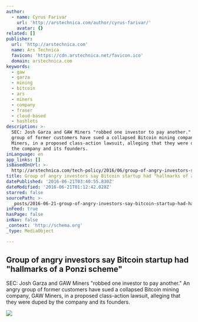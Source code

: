 ```yaml
---
author:
  - name: Cyrus Farivar
    url: 'http://arstechnica.com/author/cyrus-farivar/'
    avatar: {}
related: []
publisher:
  url: 'http://arstechnica.com'
  name: Ars Technica
  favicon: 'https://cdn.arstechnica.net/favicon.ico'
  domain: arstechnica.com
keywords:
  - gaw
  - garza
  - mining
  - bitcoin
  - ars
  - miners
  - company
  - fraser
  - cloud-based
  - hashlets
description: >-
  SEC: Josh Garza and GAW Miners "robbed one investor to pay another." An angry
  group of former customers have sued a collapsed Bitcoin mining company, GAW
  Miners, in a proposed class-action lawsuit, alleging that they were duped by
  the company and its founders.
inLanguage: en
app_links: []
isBasedOnUrl: >-
  http://arstechnica.com/tech-policy/2016/06/group-of-angry-investors-say-bitcoin-startup-had-hallmarks-of-a-ponzi-scheme/
title: Group of angry investors say Bitcoin startup had "hallmarks of a Ponzi scheme"
datePublished: '2016-06-21T03:40:55.830Z'
dateModified: '2016-06-21T01:12:42.028Z'
starred: false
sourcePath: >-
  _posts/2016-06-21-group-of-angry-investors-say-bitcoin-startup-had-hallmarks.md
inFeed: true
hasPage: false
inNav: false
_context: 'http://schema.org'
_type: MediaObject

---
```

<article style=""><h1>Group of angry investors say Bitcoin startup had "hallmarks of a Ponzi scheme"</h1><p>SEC: Josh Garza and GAW Miners "robbed one investor to pay another." An angry group of former customers have sued a collapsed Bitcoin mining company, GAW Miners, in a proposed class-action lawsuit, alleging that they were duped by the company and its founders.</p><img src="http://cdn.arstechnica.net/wp-content/uploads/2016/06/hashlet.solo-copy-640x366.jpg" /></article>